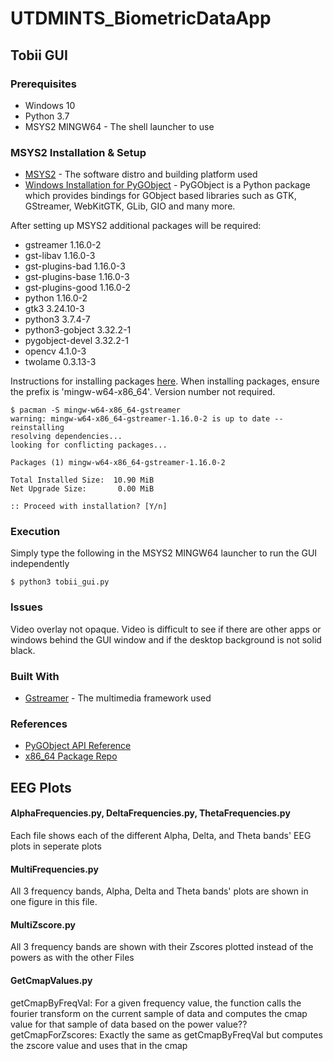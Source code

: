 # UTDMINTS_BiometricDataApp

## Tobii GUI

### Prerequisites

* Windows 10
* Python 3.7
* MSYS2 MINGW64 - The shell launcher to use

### MSYS2 Installation & Setup
* [MSYS2](https://www.msys2.org/) - The software distro and building platform used
* [Windows Installation for PyGObject](https://pygobject.readthedocs.io/en/latest/getting_started.html#windows-getting-started) - PyGObject is a Python package which provides bindings for GObject based libraries such as GTK, GStreamer, WebKitGTK, GLib, GIO and many more.

After setting up MSYS2 additional packages will be required:
* gstreamer 1.16.0-2
* gst-libav 1.16.0-3
* gst-plugins-bad 1.16.0-3
* gst-plugins-base 1.16.0-3
* gst-plugins-good 1.16.0-2
* python 1.16.0-2
* gtk3 3.24.10-3
* python3 3.7.4-7
* python3-gobject 3.32.2-1
* pygobject-devel 3.32.2-1
* opencv 4.1.0-3
* twolame 0.3.13-3

Instructions for installing packages [here](https://github.com/msys2/msys2/wiki/MSYS2-installation).
When installing packages, ensure the prefix is 'mingw-w64-x86_64'. Version number not required.

```
$ pacman -S mingw-w64-x86_64-gstreamer
warning: mingw-w64-x86_64-gstreamer-1.16.0-2 is up to date -- reinstalling
resolving dependencies...
looking for conflicting packages...

Packages (1) mingw-w64-x86_64-gstreamer-1.16.0-2

Total Installed Size:  10.90 MiB
Net Upgrade Size:       0.00 MiB

:: Proceed with installation? [Y/n]

```

### Execution

Simply type the following in the MSYS2 MINGW64 launcher to run the GUI independently

```
$ python3 tobii_gui.py
```
### Issues

Video overlay not opaque. Video is difficult to see if there are other apps or windows behind the GUI window and if the desktop background is not solid black.

### Built With

* [Gstreamer](https://gstreamer.freedesktop.org/documentation/?gi-language=c) - The multimedia framework used

### References

* [PyGObject API Reference](https://lazka.github.io/pgi-docs/index.html)
* [x86_64 Package Repo](http://repo.msys2.org/mingw/x86_64/)


## EEG Plots
#### AlphaFrequencies.py, DeltaFrequencies.py, ThetaFrequencies.py
Each file shows each of the different Alpha, Delta, and Theta bands' EEG plots in
seperate plots


#### MultiFrequencies.py
All 3 frequency bands, Alpha, Delta and Theta bands' plots are shown in one figure
in this file. 


#### MultiZscore.py
All 3 frequency bands are shown with their Zscores plotted instead of the powers as with
the other Files


#### GetCmapValues.py
getCmapByFreqVal: For a given frequency value, the function calls the fourier transform on the current
sample of data and computes the cmap value for that sample of data based on the power value??
getCmapForZscores: Exactly the same as getCmapByFreqVal but computes the zscore value and uses
that in the cmap

